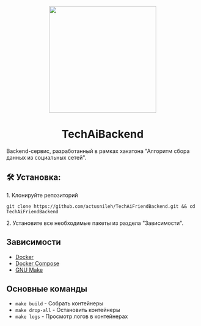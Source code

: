 <p align="center"><img align="center" width="280" src="http://www.techfriendai.online/_next/image?url=%2F_next%2Fstatic%2Fmedia%2Frobot-hand.5c90df0f.png&w=3840&q=90"/></p>
<h1 align="center" id="title">TechAiBackend</h1>

<p id="description"> Backend-сервис, разработанный в рамках хакатона "Алгоритм сбора данных из социальных сетей".</p>

<h2>🛠️ Установка:</h2>

<p>1. Клонируйте репозиторий</p>

```
git clone https://github.com/actusnileh/TechAiFriendBackend.git && cd TechAiFriendBackend
```

<p>2. Установите все необходимые пакеты из раздела "Зависимости".</p>
  
<h2> Зависимости </h2>

-   [Docker](https://www.docker.com/get-started)
-   [Docker Compose](https://docs.docker.com/compose/install/)
-   [GNU Make](https://www.gnu.org/software/make/)

<h2> Основные команды </h2>

-   `make build` - Собрать контейнеры
-   `make drop-all` - Остановить контейнеры
-   `make logs` - Просмотр логов в контейнерах
